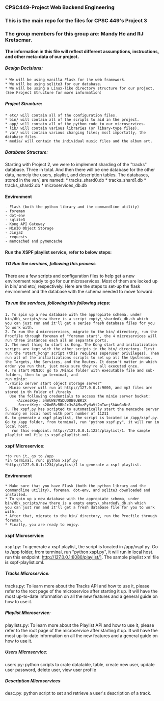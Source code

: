 ### CPSC449-Project Web Backend Engineering
### This is the main repo for the files for CPSC 449's Project 3
### The group members for this group are: Mandy He and RJ Kretscmar.

#### The information in this file will reflect different assumptions, instructions, and other meta-data of our project.

##### Design Decisions:
    * We will be using vanilla Flask for the web framework.
    * We will be using sqlite3 for our database.
    * We will be using a Linux-like directory structure for our project. (See Project Structure for more information)

##### Project Structure:
    * etc/ will contain all of the configuration files.
    * bin/ will contain all of the scripts to aid in the project.
    * app/ will contain all of the python code to our microservices.
    * lib/ will contain various libraries (or libary-type files).
    * var/ will contain various changing files; most importatly, the database files.
    * media/ will contain the individual music files and the album art.

##### Database Structure:
Starting with Project 2, we were to implement sharding of the "tracks" database. Three in total. And then there will be one database for the other data, namely the users, playlist, and description tables. The databases, stored in the var/, are named:
    * tracks\_shard0.db
    * tracks\_shard1.db
    * tracks\_shard2.db
    * microservices\_db.db

#### Environment
    - Flask (both the python library and the commandline utility)
    - foreman
    - dot-env
    - sqlite3
    - Kong API Gateway
    - MinIO Object Storage
    - Jinja2 
    - requests
    - memcached and pymemcache


#### Run the XSPF playlist service, refer to below steps:
##### TO Run the services, following this process
There are a few scripts and configuration files to help get a new environment ready to go for our microservices. Most of them are locked up in bin/ and etc/, respectively. Here are the steps to set-up the
flask environment and the database with the schema needed to move forward:

##### To run the services, following this following steps:
    1. To spin up a new database with the appropiate schema, under bin/db\_scripts/new there is a script empty\_sharded\_db.sh which
    you can just run and it'll get a series fresh database files for you to work with.
    2. To run the 4 microservices, migrate to the bin/ directory, run the Procfile through foreman of "foreman start", the 4 microservices will run three instances each all on separate ports.
    3. The next thing to start is Kong. The Kong start and initialization scripts are kept with the other scripts in the bin/ directory. First run the *start_kong* script (this requires superuser privileges). Then run all of the initializations scripts to set up all the Upstreams, the Targets, the Services, and the Routes. It doesn't matter in which order you run that, just make sure they're all executed once.
    4. To start MINIO: go to /Minio folder with executable file and sub-folders, then to go terminal, and
	run minio:
	"./minio server start object storage server"
      Minio server will run at http://127.0.0.1:9000, and mp3 files are stored in th folder of /tracks
      Use the following credentials to access the minio server bucket:
         -AccessKey: 54AUW87M5DUD0B9UBR1X 
         -SecretKey: s28mRRzRRhJcJv84MxzEyNaVt2nTwejSkWuGoBr8 
    5. The xspf.py has scripted to automatically start the memcache server running on local host with port number of 11211
    6. to generate a xspf playlist, the script is located in /app/xspf.py. Go to /app folder, from terminal, run "python xspf.py", it will run in local host.
       run this endpoint: http://127.0.0.1:1234/playlist/1. The sample playlist xml file is xspf-playlist.xml.

#### xspf Microservice:
    *to run it, go to /app
    *in terminal, run: python xspf.py
    *http://127.0.0.1:1234/playlist/1 to generate a xspf playlist.

#### Environment
    * Make sure that you have Flask (both the python library and the commandline utility), foreman, dot-env, and sqlite3 downloaded and installed.
    * To spin up a new database with the appropiate schema, under bin/db\_scripts/new there is a empty empty\_sharded\_db.sh which
    you can just run and it'll get a fresh database file for you to work with.
    * After that, migrate to the bin/ directory, run the Procfile through foreman.
    * Finally, you are ready to enjoy.

#### xspf Microservice:
xspf.py: To generate a xspf playlist, the script is located in /app/xspf.py. Go to /app folder, from terminal, run "python xspf.py", it will run in local host.
run this endpoint: http://127.0.0.1:8080/playlist/1. The sample playlist xml file is xspf-playlist.xml.

##### Tracks Microservice:
tracks.py: To learn more about the Tracks API and how to use it, please refer to the root page of the microservice after starting it up. It will have the most up-to-date information on all the new features and a general
guide on how to use it.

##### Playlist Microservice:
playlists.py: To learn more about the Playlist API and how to use it, please refer to the root page of the microservice after starting it up. It will have the most up-to-date information on all the new features and a general
guide on how to use it.

##### Users Microservice:
users.py: python scripts to crate datatable, table, create new user, update user password, delete user, view user profile

##### Description Microservices
desc.py: python script to set and retrieve a user's description of a track.
